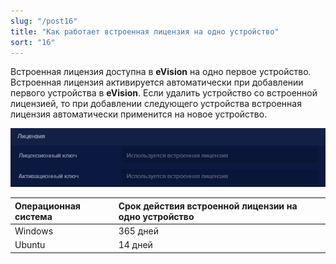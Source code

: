 ```yaml
---
slug: "/post16"
title: "Как работает встроенная лицензия на одно устройство"
sort: "16"
---
```


Встроенная лицензия доступна в **eVision** на одно первое устройство. Встроенная лицензия активируется автоматически при добавлении первого устройства в **eVision**. Если удалить устройство со встроенной лицензией, то при добавлении следующего устройства встроенная лицензия автоматически применится на новое устройство.

![](images/Aspose.Words.374291bc-21e0-4dc1-8208-7b6db552d3f3.117.png)

|Операционная система|Срок действия встроенной лицензии на одно устройство|
| :- | :- |
|Windows|365 дней|
|Ubuntu|14 дней|

